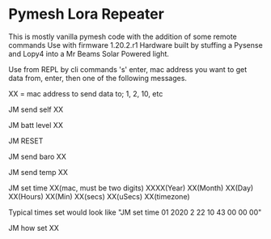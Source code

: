 # Pymesh Lora Repeater

This is mostly vanilla pymesh code with the addition of some remote commands Use with firmware 1.20.2.r1
Hardware built by stuffing a Pysense and Lopy4 into a Mr Beams Solar Powered light.

Use from REPL by cli commands 's' enter, mac address you want to get data from,
enter, then one of the following messages.

XX = mac address to send data to; 1, 2, 10, etc

JM send self XX

JM batt level XX

JM RESET

JM send baro XX

JM send temp XX

JM set time XX(mac, must be two digits) XXXX(Year) XX(Month) XX(Day) XX(Hours) XX(Min) XX(secs) XX(uSecs) XX(timezone)

Typical times set would look like "JM set time 01 2020 2 22 10 43 00 00 00"

JM how set XX

